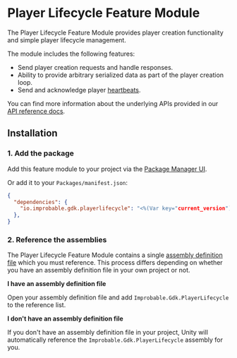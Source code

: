 # Player Lifecycle Feature Module

The Player Lifecycle Feature Module provides player creation functionality and simple player lifecycle management.

The module includes the following features:

* Send player creation requests and handle responses.
* Ability to provide arbitrary serialized data as part of the player creation loop.
* Send and acknowledge player [heartbeats]({{urlRoot}}/modules/player-lifecycle/heartbeating).

You can find more information about the underlying APIs provided in our [API reference docs]({{urlRoot}}/api/player-lifecycle-index).

## Installation

### 1. Add the package

Add this feature module to your project via the [Package Manager UI](https://docs.unity3d.com/Packages/com.unity.package-manager-ui@2.1/manual/index.html#installing-a-new-package).

Or add it to your `Packages/manifest.json`:

```json
{
  "dependencies": {
    "io.improbable.gdk.playerlifecycle": "<%(Var key="current_version")%>"
  },
}
```

### 2. Reference the assemblies

The Player Lifecycle Feature Module contains a single [assembly definition file](https://docs.unity3d.com/Manual/ScriptCompilationAssemblyDefinitionFiles.html) which you must reference. This process differs depending on whether you have an assembly definition file in your own project or not.

**I have an assembly definition file**

Open your assembly definition file and add `Improbable.Gdk.PlayerLifecycle` to the reference list.

**I don't have an assembly definition file**

If you don't have an assembly definition file in your project, Unity will automatically reference the `Improbable.Gdk.PlayerLifecycle` assembly for you.
